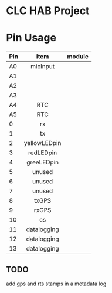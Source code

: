 CLC HAB Project
===============

# Pin Usage

|Pin|item|module|
|:--|:--:|-----:|
|A0|micInput||
|A1|||
|A2|||
|A3|||
|A4|RTC||
|A5|RTC||
|0|rx||
|1|tx||
|2|yellowLEDpin||
|3|redLEDpin||
|4|greeLEDpin||
|5|unused||
|6|unused||
|7|unused||
|8|txGPS|
|9|rxGPS||
|10|cs||
|11|datalogging||
|12|datalogging||
|13|datalogging||

## TODO

add gps and rts stamps in a metadata log

